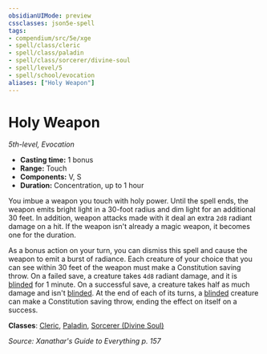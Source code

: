 ```yaml
---
obsidianUIMode: preview
cssclasses: json5e-spell
tags:
- compendium/src/5e/xge
- spell/class/cleric
- spell/class/paladin
- spell/class/sorcerer/divine-soul
- spell/level/5
- spell/school/evocation
aliases: ["Holy Weapon"]
---
```

# Holy Weapon
*5th-level, Evocation*  

- **Casting time:** 1 bonus
- **Range:** Touch
- **Components:** V, S
- **Duration:** Concentration, up to 1 hour

You imbue a weapon you touch with holy power. Until the spell ends, the weapon emits bright light in a 30-foot radius and dim light for an additional 30 feet. In addition, weapon attacks made with it deal an extra `2d8` radiant damage on a hit. If the weapon isn't already a magic weapon, it becomes one for the duration.

As a bonus action on your turn, you can dismiss this spell and cause the weapon to emit a burst of radiance. Each creature of your choice that you can see within 30 feet of the weapon must make a Constitution saving throw. On a failed save, a creature takes `4d8` radiant damage, and it is [blinded](_conditions.md#blinded) for 1 minute. On a successful save, a creature takes half as much damage and isn't [blinded](_conditions.md#blinded). At the end of each of its turns, a [blinded](_conditions.md#blinded) creature can make a Constitution saving throw, ending the effect on itself on a success.

**Classes**: [Cleric](cleric.md), [Paladin](paladin.md), [Sorcerer (Divine Soul)](sorcerer-divine-soul-xge.md)

*Source: Xanathar's Guide to Everything p. 157*